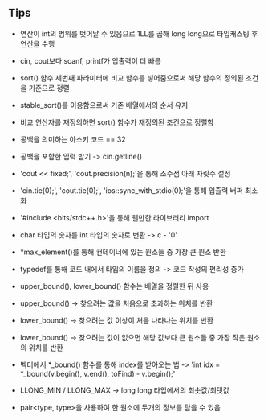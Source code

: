 ## Tips

* 연산이 int의 범위를 벗어날 수 있음으로 1LL를 곱해 long long으로 타입캐스팅 후 연산을 수행

* cin, cout보다 scanf, printf가 입출력이 더 빠름
* sort() 함수 세번째 파라미터에 비교 함수를 넣어줌으로써 해당 함수의 정의된 조건을 기준으로 정렬

* stable_sort()를 이용함으로써 기존 배열에서의 순서 유지
* 비교 연산자를 재정의하면 sort() 함수가 재정의된 조건으로 정렬함
* 공백을 의미하는 아스키 코드 == 32
* 공백을 포함한 입력 받기 -> cin.getline()
* 'cout << fixed;', 'cout.precision(n);'을 통해 소수점 아래 자릿수 설정
* 'cin.tie(0);', 'cout.tie(0);', 'ios::sync_with_stdio(0);'을 통해 입출력 버퍼 최소화
* '\#include <bits/stdc++.h>'을 통해 웬만한 라이브러리 import
* char 타입의 숫자를 int 타입의 숫자로 변환 -> c - '0'
* *max_element()를 통해 컨테이너에 있는 원소들 중 가장 큰 원소 반환
* typedef를 통해 코드 내에서 타입의 이름을 정의 -> 코드 작성의 편리성 증가
* upper_bound(), lower_bound() 함수는 배열을 정렬한 뒤 사용
* upper_bound() -> 찾으려는 값을 처음으로 초과하는 위치를 반환
* lower_bound() -> 찾으려는 값 이상이 처음 나타나는 위치를 반환
* lower_bound() -> 찾으려는 값이 없으면 해당 값보다 큰 원소들 중 가장 작은 원소의 위치를 반환
* 벡터에서 *_bound() 함수를 통해 index를 받아오는 법 -> 'int idx = *_bound(v.begin(), v.end(), toFind) - v.begin();'
* LLONG_MIN / LLONG_MAX -> long long 타입에서의 최솟값/최댓값
* pair<type, type>을 사용하여 한 원소에 두개의 정보를 담을 수 있음
